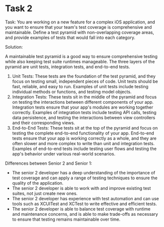 # Task 2

Task: You are working on a new feature for a complex iOS application, and you
want to ensure that your team's test coverage is comprehensive and maintainable.
Define a test pyramid with non-overlapping coverage areas, and provide examples
of tests that would fall into each category.

Solution:

A maintainable test pyramid is a good way to ensure comprehensive testing while
also keeping test suite runtimes manageable. The three layers of the pyramid are
unit tests, integration tests, and end-to-end tests.

1. Unit Tests: These tests are the foundation of the test pyramid, and they
   focus on testing small, independent pieces of code. Unit tests should be
   fast, reliable, and easy to run. Examples of unit tests include testing
   individual methods or functions, and testing model objects.
2. Integration Tests: These tests sit in the middle of the pyramid and focus on
   testing the interactions between different components of your app.
   Integration tests ensure that your app's modules are working together
   correctly. Examples of integration tests include testing API calls, testing
   data persistence, and testing the interactions between view controllers and
   their corresponding views.
3. End-to-End Tests: These tests sit at the top of the pyramid and focus on
   testing the complete end-to-end functionality of your app. End-to-end tests
   ensure that your app is working correctly as a whole, and they are often
   slower and more complex to write than unit and integration tests. Examples of
   end-to-end tests include testing user flows and testing the app's behavior
   under various real-world scenarios.

Differences between Senior 2 and Senior 1:

-   The senior 2 developer has a deep understanding of the importance of test
    coverage and can apply a range of testing techniques to ensure the quality
    of the application.
-   The senior 2 developer is able to work with and improve existing test
    suites, not just create new ones.
-   The senior 2 developer has experience with test automation and can use tools
    such as XCUITest and XCTest to write effective and efficient tests.
-   The senior 2 developer is able to balance test coverage with runtime and
    maintenance concerns, and is able to make trade-offs as necessary to ensure
    that testing remains maintainable over time.
